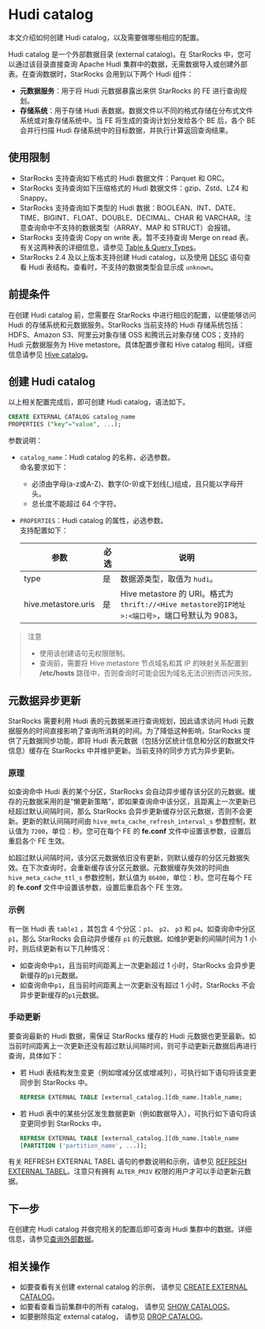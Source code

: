 # Hudi catalog

本文介绍如何创建 Hudi catalog，以及需要做哪些相应的配置。

Hudi catalog 是一个外部数据目录 (external catalog)。在 StarRocks 中，您可以通过该目录直接查询 Apache Hudi 集群中的数据，无需数据导入或创建外部表。在查询数据时，StarRocks 会用到以下两个 Hudi 组件：

- **元数据服务**：用于将 Hudi 元数据暴露出来供 StarRocks 的 FE 进行查询规划。
- **存储系统**：用于存储 Hudi 表数据。数据文件以不同的格式存储在分布式文件系统或对象存储系统中。当 FE 将生成的查询计划分发给各个 BE 后，各个 BE 会并行扫描 Hudi 存储系统中的目标数据，并执行计算返回查询结果。

## 使用限制

- StarRocks 支持查询如下格式的 Hudi 数据文件：Parquet 和 ORC。
- StarRocks 支持查询如下压缩格式的 Hudi 数据文件：gzip、Zstd、LZ4 和 Snappy。
- StarRocks 支持查询如下类型的 Hudi 数据：BOOLEAN、INT、DATE、TIME、BIGINT、FLOAT、DOUBLE、DECIMAL、CHAR 和 VARCHAR。注意查询命中不支持的数据类型（ARRAY、MAP 和 STRUCT）会报错。
- StarRocks 支持查询 Copy on write 表。暂不支持查询 Merge on read 表。有关这两种表的详细信息，请参见 [Table & Query Types](https://hudi.apache.org/docs/table_types)。
- StarRocks 2.4 及以上版本支持创建 Hudi catalog，以及使用 [DESC](/sql-reference/sql-statements/Utility/DESCRIBE.md) 语句查看 Hudi 表结构。查看时，不支持的数据类型会显示成 `unknown`。

## 前提条件

在创建 Hudi catalog 前，您需要在 StarRocks 中进行相应的配置，以便能够访问 Hudi 的存储系统和元数据服务。StarRocks 当前支持的 Hudi 存储系统包括：HDFS、Amazon S3、阿里云对象存储 OSS 和腾讯云对象存储 COS；支持的 Hudi 元数据服务为 Hive metastore。具体配置步骤和 Hive catalog 相同，详细信息请参见 [Hive catalog](../catalog/hive_catalog.md#前提条件)。

## 创建 Hudi catalog

以上相关配置完成后，即可创建 Hudi catalog，语法如下。

```SQL
CREATE EXTERNAL CATALOG catalog_name 
PROPERTIES ("key"="value", ...);
```

参数说明：

- `catalog_name`：Hudi catalog 的名称，必选参数。<br>命名要求如下：
  - 必须由字母(a-z或A-Z)、数字(0-9)或下划线(_)组成，且只能以字母开头。
  - 总长度不能超过 64 个字符。

- `PROPERTIES`：Hudi catalog 的属性，必选参数。<br>支持配置如下：

    | **参数**            | **必选** | **说明**                                                     |
    | ------------------- | -------- | ------------------------------------------------------------ |
    | type                | 是       | 数据源类型，取值为 `hudi`。                                   |
    | hive.metastore.uris | 是       | Hive metastore 的 URI。格式为 `thrift://<Hive metastore的IP地址>:<端口号>`，端口号默认为 9083。 |

> 注意
>
> - 使用该创建语句无权限限制。
> - 查询前，需要将 Hive metastore 节点域名和其 IP 的映射关系配置到 **/etc/hosts** 路径中，否则查询时可能会因为域名无法识别而访问失败。

## 元数据异步更新

StarRocks 需要利用 Hudi 表的元数据来进行查询规划，因此请求访问 Hudi 元数据服务的时间直接影响了查询所消耗的时间。为了降低这种影响，StarRocks 提供了元数据同步功能，即将 Hudi 表元数据（包括分区统计信息和分区的数据文件信息）缓存在 StarRocks 中并维护更新。当前支持的同步方式为异步更新。

### 原理

如查询命中 Hudi 表的某个分区，StarRocks 会自动异步缓存该分区的元数据。缓存的元数据采用的是“懒更新策略”，即如果查询命中该分区，且距离上一次更新已经超过默认间隔时间，那么 StarRocks 会异步更新缓存分区元数据，否则不会更新。更新的默认间隔时间由 `hive_meta_cache_refresh_interval_s` 参数控制，默认值为 `7200`，单位：秒。您可在每个 FE 的 **fe.conf** 文件中设置该参数，设置后重启各个 FE 生效。

如超过默认间隔时间，该分区元数据依旧没有更新，则默认缓存的分区元数据失效。在下次查询时，会重新缓存该分区元数据。元数据缓存失效的时间由 `hive_meta_cache_ttl_s` 参数控制，默认值为 `86400`，单位：秒。您可在每个 FE 的 **fe.conf** 文件中设置该参数，设置后重启各个 FE 生效。

### 示例

有一张 Hudi 表 `table1` ，其包含 4 个分区：`p1`、 `p2`、 `p3` 和 `p4`。如查询命中分区 `p1`，那么 StarRocks 会自动异步缓存 `p1` 的元数据。如维护更新的间隔时间为 1 小时，则后续更新有以下几种情况：

- 如查询命中`p1`，且当前时间距离上一次更新超过 1 小时，StarRocks 会异步更新缓存的`p1`元数据。
- 如查询命中`p1`，且当前时间距离上一次更新没有超过 1 小时，StarRocks 不会异步更新缓存的`p1`元数据。

### 手动更新

要查询最新的 Hudi 数据，需保证 StarRocks 缓存的 Hudi 元数据也更至最新。如当前时间距离上一次更新还没有超过默认间隔时间，则可手动更新元数据后再进行查询，具体如下：

- 若 Hudi 表结构发生变更（例如增减分区或增减列），可执行如下语句将该变更同步到 StarRocks 中。

    ```SQL
    REFRESH EXTERNAL TABLE [external_catalog.][db_name.]table_name;
    ```

- 若 Hudi 表中的某些分区发生数据更新（例如数据导入），可执行如下语句将该变更同步到 StarRocks 中。

    ```SQL
    REFRESH EXTERNAL TABLE [external_catalog.][db_name.]table_name
    [PARTITION ('partition_name', ...)];
    ```

有关 REFRESH EXTERNAL TABEL 语句的参数说明和示例，请参见 [REFRESH EXTERNAL TABEL](/sql-reference/sql-statements/data-definition/REFRESH%20EXTERNAL%20TABLE.md)。注意只有拥有 `ALTER_PRIV` 权限的用户才可以手动更新元数据。

## 下一步

在创建完 Hudi catalog 并做完相关的配置后即可查询 Hudi 集群中的数据。详细信息，请参见[查询外部数据](../catalog/query_external_data.md)。

## 相关操作

- 如要查看有关创建 external catalog 的示例， 请参见 [CREATE EXTERNAL CATALOG](/sql-reference/sql-statements/data-definition/CREATE%20EXTERNAL%20CATALOG.md)。
- 如要看查看当前集群中的所有 catalog， 请参见 [SHOW CATALOGS](/sql-reference/sql-statements/data-manipulation/SHOW%20CATALOGS.md)。
- 如要删除指定 external catalog， 请参见 [DROP CATALOG](/sql-reference/sql-statements/data-definition/DROP%20CATALOG.md)。
